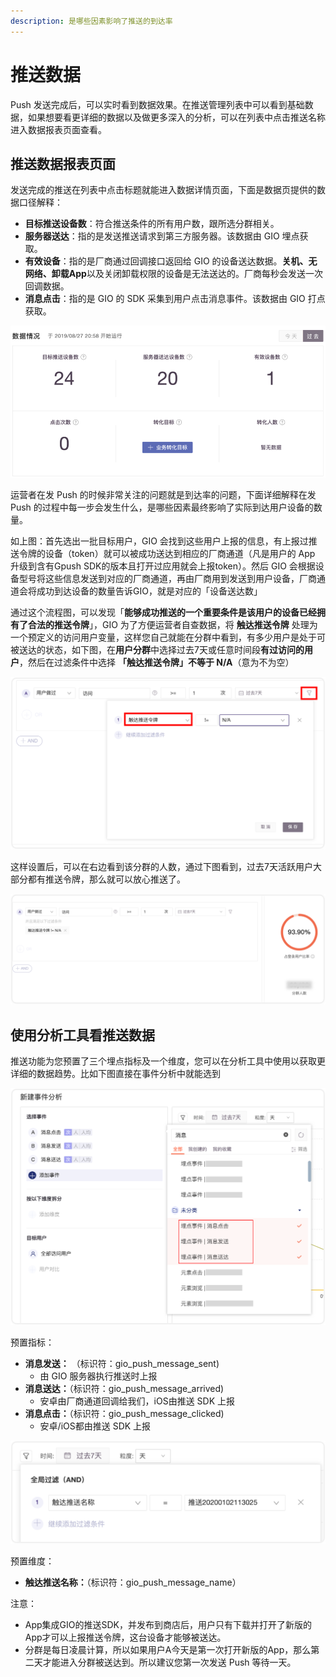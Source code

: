 ```yaml
---
description: 是哪些因素影响了推送的到达率
---
```


# 推送数据

Push 发送完成后，可以实时看到数据效果。在推送管理列表中可以看到基础数据，如果想要看更详细的数据以及做更多深入的分析，可以在列表中点击推送名称进入数据报表页面查看。

## 推送数据报表页面

发送完成的推送在列表中点击标题就能进入数据详情页面，下面是数据页提供的数据口径解释：

* **目标推送设备数**：符合推送条件的所有用户数，跟所选分群相关。
* **服务器送达**：指的是发送推送请求到第三方服务器。该数据由 GIO 埋点获取。
* **有效设备**：指的是厂商通过回调接口返回给 GIO 的设备送达数据。**关机、无网络、卸载App**以及关闭卸载权限的设备是无法送达的。厂商每秒会发送一次回调数据。
* **消息点击**：指的是 GIO 的 SDK 采集到用户点击消息事件。该数据由 GIO 打点获取。

![](../../.gitbook/assets/image%20%2813%29.png)

运营者在发 Push 的时候非常关注的问题就是到达率的问题，下面详细解释在发 Push 的过程中每一步会发生什么，是哪些因素最终影响了实际到达用户设备的数量。

如上图：首先选出一批目标用户，GIO 会找到这些用户上报的信息，有上报过推送令牌的设备（token）就可以被成功送达到相应的厂商通道（凡是用户的 App 升级到含有Gpush SDK的版本且打开过应用就会上报token）。然后 GIO 会根据设备型号将这些信息发送到对应的厂商通道，再由厂商用到发送到用户设备，厂商通道会将成功到达设备的数量告诉GIO，就是对应的「设备送达数」

通过这个流程图，可以发现「**能够成功推送的一个重要条件是该用户的设备已经拥有了合法的推送令牌**」，GIO 为了方便运营者自查数据，将 **触达推送令牌** 处理为一个预定义的访问用户变量，这样您自己就能在分群中看到，有多少用户是处于可被送达的状态，如下图，在**用户分群**中选择过去7天或任意时间段**有过访问的用户**，然后在过滤条件中选择 **「触达推送令牌」不等于  N/A**（意为不为空）

![](../../.gitbook/assets/p3.png)

这样设置后，可以在右边看到该分群的人数，通过下图看到，过去7天活跃用户大部分都有推送令牌，那么就可以放心推送了。

![](../../.gitbook/assets/p4.png)

## 使用分析工具看推送数据

推送功能为您预置了三个埋点指标及一个维度，您可以在分析工具中使用以获取更详细的数据趋势。比如下图直接在事件分析中就能选到

![](../../.gitbook/assets/p1.png)

预置指标：

* **消息发送：** （标识符：gio\_push\_message\_sent\)     
  * 由 GIO 服务器执行推送时上报
* **消息送达：**（标识符：gio\_push\_message\_arrived\)  
  * 安卓由厂商通道回调给我们，iOS由推送 SDK 上报
* **消息点击：**（标识符：gio\_push\_message\_clicked\)  
  * 安卓/iOS都由推送 SDK 上报

![](../../.gitbook/assets/p2.png)

预置维度：

* **触达推送名称：**（标识符：gio\_push\_message\_name）

注意：

* App集成GIO的推送SDK，并发布到商店后，用户只有下载并打开了新版的App才可以上报推送令牌，这台设备才能够被送达。
* 分群是每日凌晨计算，所以如果用户A今天是第一次打开新版的App，那么第二天才能进入分群被送达到。所以建议您第一次发送 Push 等待一天。

